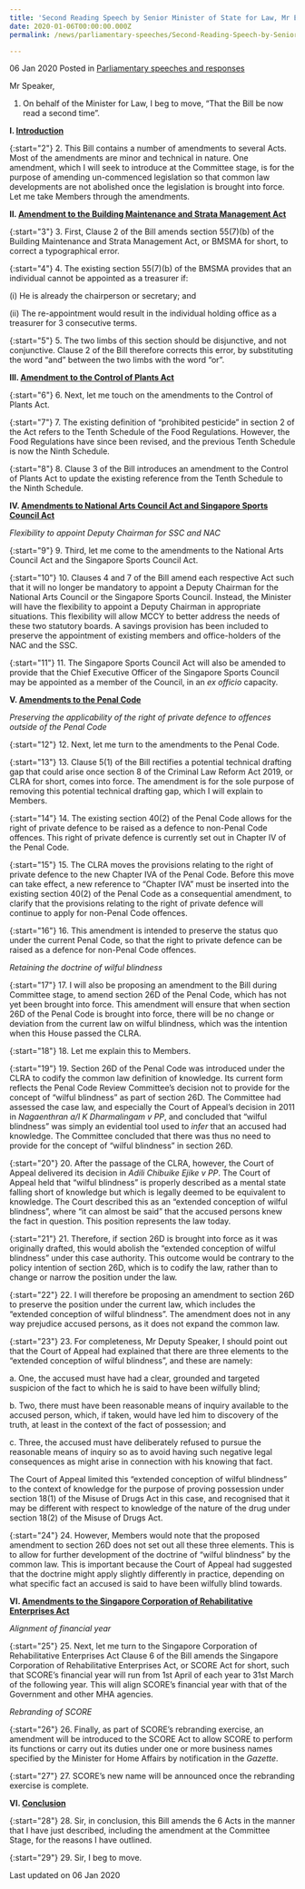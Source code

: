 ```yaml
---
title: 'Second Reading Speech by Senior Minister of State for Law, Mr Edwin Tong, on Statutes (Miscellanous Amendments) Bill'
date: 2020-01-06T00:00:00.000Z
permalink: /news/parliamentary-speeches/Second-Reading-Speech-by-Senior-Minister-of-State-for-Law-Mr-Edwin-Tong-on-Statutes-Misc-Amendments-Bill

---
```



06 Jan 2020 Posted in [Parliamentary speeches and responses](/news/parliamentary-speeches) 

Mr Speaker,
1.  On behalf of the Minister for Law, I beg to move, “That the Bill be now read a second time”. 

**I. <u>Introduction</u>**
 
{:start="2"}
2.	This Bill contains a number of amendments to several Acts. Most of the amendments are minor and technical in nature. One amendment, which I will seek to introduce at the Committee stage, is for the purpose of amending un-commenced legislation so that common law developments are not abolished once the legislation is brought into force. Let me take Members through the amendments.

**II. <u>Amendment to the Building Maintenance and Strata Management Act</u>**
 
{:start="3"}
3.	First, Clause 2 of the Bill amends section 55(7)(b) of the Building Maintenance and Strata Management Act, or BMSMA for short, to correct a typographical error.

{:start="4"}
4. The existing section 55(7)(b) of the BMSMA provides that an individual cannot be appointed as a treasurer if: 

(i)	He is already the chairperson or secretary; and 

(ii) 	The re-appointment would result in the individual holding office as a treasurer for 3 consecutive terms. 

{:start="5"}
5.	The two limbs of this section should be disjunctive, and not conjunctive. Clause 2 of the Bill therefore corrects this error, by substituting the word “and” between the two limbs with the word “or”. 

**III. <u>Amendment to the Control of Plants Act</u>**

{:start="6"}
6.	Next, let me touch on the amendments to the Control of Plants Act. 

{:start="7"}
7.	The existing definition of “prohibited pesticide” in section 2 of the Act refers to the Tenth Schedule of the Food Regulations. However, the Food Regulations have since been revised, and the previous Tenth Schedule is now the Ninth Schedule. 

{:start="8"}
8.	Clause 3 of the Bill introduces an amendment to the Control of Plants Act to update the existing reference from the Tenth Schedule to the Ninth Schedule. 

**IV. <u>Amendments to National Arts Council Act and Singapore Sports Council Act</u>**

*Flexibility to appoint Deputy Chairman for SSC and NAC*

{:start="9"}
9.	Third, let me come to the amendments to the National Arts Council Act and the Singapore Sports Council Act. 

{:start="10"}
10.	Clauses 4 and 7 of the Bill amend each respective Act such that it will no longer be mandatory to appoint a Deputy Chairman for the National Arts Council or the Singapore Sports Council. Instead, the Minister will have the flexibility to appoint a Deputy Chairman in appropriate situations. This flexibility will allow MCCY to better address the needs of these two statutory boards. A savings provision has been included to preserve the appointment of existing members and office-holders of the NAC and the SSC.

{:start="11"}
11.	The Singapore Sports Council Act will also be amended to provide that the Chief Executive Officer of the Singapore Sports Council may be appointed as a member of the Council, in an *ex officio* capacity. 

**V. <u>Amendments to the Penal Code</u>**

*Preserving the applicability of the right of private defence to offences outside of the Penal Code*

{:start="12"}
12.	Next, let me turn to the amendments to the Penal Code.

{:start="13"}
13.	Clause 5(1) of the Bill rectifies a potential technical drafting gap that could arise once section 8 of the Criminal Law Reform Act 2019, or CLRA for short, comes into force. The amendment is for the sole purpose of removing this potential technical drafting gap, which I will explain to Members.

{:start="14"}
14.	The existing section 40(2) of the Penal Code allows for the right of private defence to be raised as a defence to non-Penal Code offences. This right of private defence is currently set out in Chapter IV of the Penal Code.

{:start="15"}
15.	The CLRA moves the provisions relating to the right of private defence to the new Chapter IVA of the Penal Code. Before this move can take effect, a new reference to “Chapter IVA” must be inserted into the existing section 40(2) of the Penal Code as a consequential amendment, to clarify that the provisions relating to the right of private defence will continue to apply for non-Penal Code offences. 

{:start="16"}
16.	This amendment is intended to preserve the status quo under the current Penal Code, so that the right to private defence can be raised as a defence for non-Penal Code offences. 

*Retaining the doctrine of wilful blindness*

{:start="17"}
17.	I will also be proposing an amendment to the Bill during Committee stage, to amend section 26D of the Penal Code, which has not yet been brought into force. This amendment will ensure that when section 26D of the Penal Code is brought into force, there will be no change or deviation from the current law on wilful blindness, which was the intention when this House passed the CLRA. 

{:start="18"}
18.	Let me explain this to Members.

{:start="19"}
19.	Section 26D of the Penal Code was introduced under the CLRA to codify the common law definition of knowledge. Its current form reflects the Penal Code Review Committee’s decision not to provide for the concept of “wilful blindness” as part of section 26D. The Committee had assessed the case law, and especially the Court of Appeal’s decision in 2011 in *Nagaenthran a/l K Dharmalingam v PP*, and concluded that “wilful blindness” was simply an evidential tool used to *infer* that an accused had knowledge. The Committee concluded that there was thus no need to provide for the concept of “wilful blindness” in section 26D. 

{:start="20"}
20.	After the passage of the CLRA, however, the Court of Appeal delivered its decision in *Adili Chibuike Ejike v PP*. The Court of Appeal held that “wilful blindness” is properly described as a mental state falling short of knowledge but which is legally deemed to be equivalent to knowledge. The Court described this as an “extended conception of wilful blindness”, where “it can almost be said” that the accused persons knew the fact in question. This position represents the law today. 

{:start="21"}
21.	Therefore, if section 26D is brought into force as it was originally drafted, this would abolish the “extended conception of wilful blindness” under this case authority. This outcome would be contrary to the policy intention of section 26D, which is to codify the law, rather than to change or narrow the position under the law. 

{:start="22"}
22.	I will therefore be proposing an amendment to section 26D to preserve the position under the current law, which includes the “extended conception of wilful blindness”. The amendment does not in any way prejudice accused persons, as it does not expand the common law. 

{:start="23"}
23.	For completeness, Mr Deputy Speaker, I should point out that the Court of Appeal had explained that there are three elements to the “extended conception of wilful blindness”, and these are namely:

a.	One, the accused must have had a clear, grounded and targeted suspicion of the fact to which he is said to have been wilfully blind;

b.	Two, there must have been reasonable means of inquiry available to the accused person, which, if taken, would have led him to discovery of the truth, at least in the context of the fact of possession; and

c.	Three, the accused must have deliberately refused to pursue the reasonable means of inquiry so as to avoid having such negative legal consequences as might arise in connection with his knowing that fact.

The Court of Appeal limited this “extended conception of wilful blindness” to the context of knowledge for the purpose of proving possession under section 18(1) of the Misuse of Drugs Act in this case, and recognised that it may be different with respect to knowledge of the nature of the drug under section 18(2) of the Misuse of Drugs Act.

{:start="24"}
24.	However, Members would note that the proposed amendment to section 26D does not set out all these three elements. This is to allow for further development of the doctrine of “wilful blindness” by the common law. This is important because the Court of Appeal had suggested that the doctrine might apply slightly differently in practice, depending on what specific fact an accused is said to have been wilfully blind towards.

**VI. <u>Amendments to the Singapore Corporation of Rehabilitative Enterprises Act</u>**

*Alignment of financial year*

{:start="25"}
25.	Next, let me turn to the Singapore Corporation of Rehabilitative Enterprises Act Clause 6 of the Bill amends the Singapore Corporation of Rehabilitative Enterprises Act, or SCORE Act for short, such that SCORE’s financial year will run from 1st April of each year to 31st March of the following year. This will align SCORE’s financial year with that of the Government and other MHA agencies. 

*Rebranding of SCORE*

{:start="26"}
26.	Finally, as part of SCORE’s rebranding exercise, an amendment will be introduced to the SCORE Act to allow SCORE to perform its functions or carry out its duties under one or more business names specified by the Minister for Home Affairs by notification in the *Gazette*.

{:start="27"}
27.	SCORE’s new name will be announced once the rebranding exercise is complete.

**VI. <u>Conclusion</u>**

{:start="28"}
28.	Sir, in conclusion, this Bill amends the 6 Acts in the manner that I have just described, including the amendment at the Committee Stage, for the reasons I have outlined. 

{:start="29"}
29. Sir, I beg to move.

<p class="right-side-updated">Last updated on 06 Jan 2020</p> 
